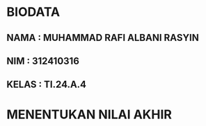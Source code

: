 # BIODATA 
## NAMA : MUHAMMAD RAFI ALBANI RASYIN 
## NIM : 312410316
## KELAS : TI.24.A.4

# MENENTUKAN NILAI AKHIR

